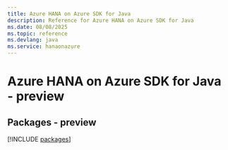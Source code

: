 ```yaml
---
title: Azure HANA on Azure SDK for Java
description: Reference for Azure HANA on Azure SDK for Java
ms.date: 08/08/2025
ms.topic: reference
ms.devlang: java
ms.service: hanaonazure
---
```

# Azure HANA on Azure SDK for Java - preview
## Packages - preview
[!INCLUDE [packages](hana-on-azure-index.md)]